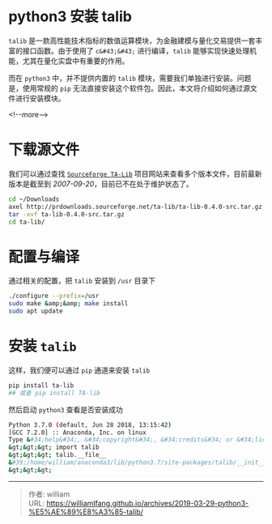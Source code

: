 # python3 安装 talib


`talib` 是一款高性能技术指标的数值运算模块，为金融建模与量化交易提供一套丰富的接口函数。由于使用了 `c&#43;&#43;` 进行编译，`talib` 能够实现快速处理机能，尤其在量化实盘中有重要的作用。

而在 `python3` 中，并不提供内置的 `talib` 模块，需要我们单独进行安装。问题是，使用常规的 `pip` 无法直接安装这个软件包。因此，本文将介绍如何通过源文件进行安装模块。

&lt;!--more--&gt;

# 下载源文件

我们可以通过查找 [`SourceForge TA-Lib`](http://prdownloads.sourceforge.net/ta-lib) 项目网站来查看多个版本文件，目前最新版本是截至到 *2007-09-20*，目前已不在处于维护状态了。

```bash
cd ~/Downloads
axel http://prdownloads.sourceforge.net/ta-lib/ta-lib-0.4.0-src.tar.gz
tar -xvf ta-lib-0.4.0-src.tar.gz
cd ta-lib/
```

# 配置与编译

通过相关的配置，把 `talib` 安装到 `/usr` 目录下

```bash
./configure --prefix=/usr
sudo make &amp;&amp; make install
sudo apt update
```

# 安装 `talib`

这样，我们便可以通过 `pip` 通道来安装 `talib`

```bash
pip install ta-lib
## 或者 pip install TA-lib
```

然后启动 `python3` 查看是否安装成功

```bash
Python 3.7.0 (default, Jun 28 2018, 13:15:42)
[GCC 7.2.0] :: Anaconda, Inc. on linux
Type &#34;help&#34;, &#34;copyright&#34;, &#34;credits&#34; or &#34;license&#34; for more information.
&gt;&gt;&gt; import talib
&gt;&gt;&gt; talib.__file__
&#39;/home/william/anaconda3/lib/python3.7/site-packages/talib/__init__.py&#39;
&gt;&gt;&gt;
```



---

> 作者: william  
> URL: https://williamlfang.github.io/archives/2019-03-29-python3-%E5%AE%89%E8%A3%85-talib/  

